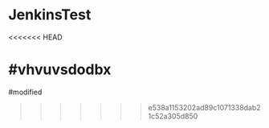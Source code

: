 # JenkinsTest
<<<<<<< HEAD

#vhvuvsdodbx
=======
#modified
>>>>>>> e538a1153202ad89c1071338dab21c52a305d850
